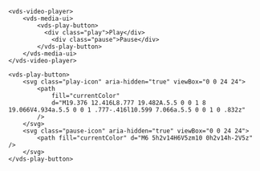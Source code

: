 <script>
import Docs from './_Docs.md';
</script>

<Docs>

```html:copy-highlight{3-6}:slot=usage
<vds-video-player>
	<vds-media-ui>
		<vds-play-button>
		  <div class="play">Play</div>
			<div class="pause">Pause</div>
		</vds-play-button>
	</vds-media-ui>
</vds-video-player>
```

```html:copy:slot=styling
<vds-play-button>
	<svg class="play-icon" aria-hidden="true" viewBox="0 0 24 24">
		<path
			fill="currentColor"
			d="M19.376 12.416L8.777 19.482A.5.5 0 0 1 8 19.066V4.934a.5.5 0 0 1 .777-.416l10.599 7.066a.5.5 0 0 1 0 .832z"
		/>
	</svg>
	<svg class="pause-icon" aria-hidden="true" viewBox="0 0 24 24">
		<path fill="currentColor" d="M6 5h2v14H6V5zm10 0h2v14h-2V5z" />
	</svg>
</vds-play-button>
```

</Docs>
